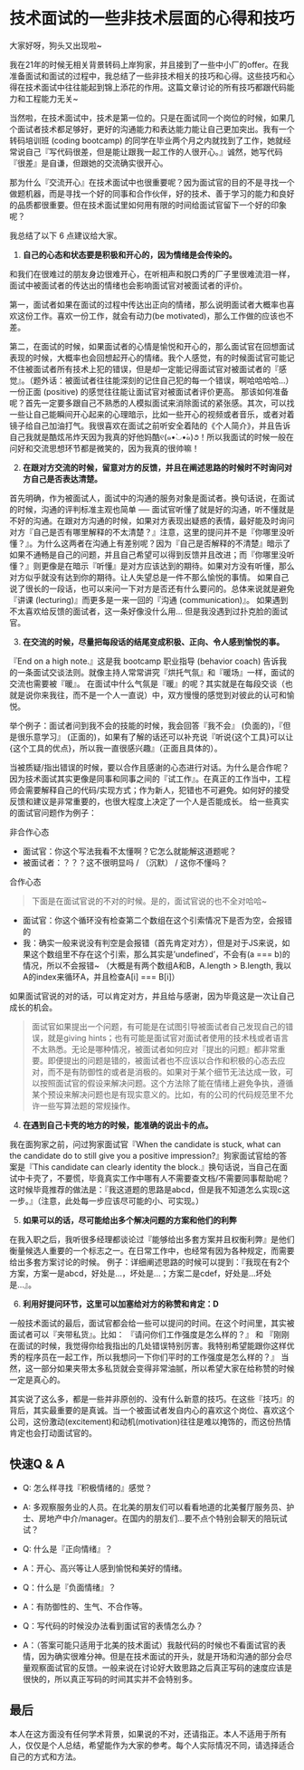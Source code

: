 # 技术面试的一些非技术层面的心得和技巧

大家好呀，狗头又出现啦~

我在21年的时候无相关背景转码上岸狗家，并且接到了一些中小厂的offer。在我准备面试和面试的过程中，我总结了一些非技术相关的技巧和心得。这些技巧和心得在技术面试中往往能起到锦上添花的作用。这篇文章讨论的所有技巧都跟代码能力和工程能力无关~

当然啦，在技术面试中，技术是第一位的。只是在面试同一个岗位的时候，如果几个面试者技术都足够好，更好的沟通能力和表达能力能让自己更加突出。我有一个转码培训班 (coding bootcamp) 的同学在毕业两个月之内就找到了工作，她就经常说自己『写代码很差，但是能让跟我一起工作的人很开心。』诚然，她写代码『很差』是自谦，但跟她的交流确实很开心。   

那为什么『交流开心』在技术面试中也很重要呢？因为面试官的目的不是寻找一个做题机器，而是寻找一个好的同事和合作伙伴，好的技术、善于学习的能力和良好的品质都很重要。但在技术面试里如何用有限的时间给面试官留下一个好的印象呢？

我总结了以下 6 点建议给大家。

1. **自己的心态和状态要是积极和开心的，因为情绪是会传染的。**   

和我们在很难过的朋友身边很难开心，在听相声和脱口秀的厂子里很难流泪一样，面试中被面试者的传达出的情绪也会影响面试官对被面试者的评价。

第一，面试者如果在面试的过程中传达出正向的情绪，那么说明面试者大概率也喜欢这份工作。喜欢一份工作，就会有动力(be motivated)，那么工作做的应该也不差。

第二，在面试的时候，如果面试者的心情是愉悦和开心的，那么面试官在回想面试表现的时候，大概率也会回想起开心的情绪。我个人感觉，有的时候面试官可能记不住被面试者所有技术上犯的错误，但是却一定能记得面试官对被面试者的『感觉』。（题外话：被面试者往往能深刻的记住自己犯的每一个错误，啊哈哈哈哈...）一份正面 (positive) 的感觉往往能让面试官对被面试者评价更高。
那该如何准备呢？首先一定要多跟自己不熟悉的人模拟面试来消除面试的紧张感。其次，可以找一些让自己能瞬间开心起来的心理暗示，比如一些开心的视频或者音乐，或者对着镜子给自己加油打气。我很喜欢在面试之前听安全着陆的《个人简介》，并且告诉自己我就是酷炫吊炸天因为我真的好他妈酷୧(๑•̀◡•́๑)૭！所以我面试的时候一般在问好和交流思想环节都是微笑的，因为我真的很帅嘛！

2. **在跟对方交流的时候，留意对方的反馈，并且在阐述思路的时候时不时询问对方自己是否表达清楚。**   

首先明确，作为被面试人，面试中的沟通的服务对象是面试者。换句话说，在面试的时候，沟通的评判标准主观也简单 ── 面试官听懂了就是好的沟通，听不懂就是不好的沟通。在跟对方沟通的时候，如果对方表现出疑惑的表情，最好能及时询问对方『自己是否有哪里解释的不太清楚？』注意，这里的提问并不是『你哪里没听懂？』。为什么这两者在沟通上有差别呢？因为『自己是否解释的不清楚』暗示了如果不通畅是自己的问题，并且自己希望可以得到反馈并且改进；而『你哪里没听懂？』则更像是在暗示『听懂』是对方应该达到的期待。如果对方没有听懂，那么对方似乎就没有达到你的期待。让人失望总是一件不那么愉悦的事情。
如果自己说了很长的一段话，也可以来问一下对方是否还有什么要问的。总体来说就是避免『讲课 (lecturing)』而更多是一来一回的『沟通 (communication)』。
如果遇到不太喜欢给反馈的面试者，这一条好像没什么用... 但是我没遇到过扑克脸的面试官。

3. **在交流的时候，尽量把每段话的结尾变成积极、正向、令人感到愉悦的事。**   

『End on a high note.』这是我 bootcamp 职业指导 (behavior coach) 告诉我的一条面试交谈法则。就像主持人常常讲究『烘托气氛』和『暖场』一样，面试的交流也需要被『暖』。 在面试中什么气氛是『暖』的呢？其实就是在每段交谈（也就是说你来我往，而不是一个人一直说）中，双方慢慢的感觉到对彼此的认可和愉悦。

举个例子：面试者问到我不会的技能的时候，我会回答『我不会』 (负面的)，『但是很乐意学习』 (正面的)，如果有了解的话还可以补充说『听说{这个工具}可以让{这个工具的优点}，所以我一直很感兴趣』（正面且具体的）。

当被质疑/指出错误的时候，要以合作且感谢的心态进行对话。为什么是合作呢？因为技术面试其实更像是同事和同事之间的『试工作』。在真正的工作当中，工程师会需要解释自己的代码/实现方式；作为新人，犯错也不可避免。如何好的接受反馈和建议是非常重要的，也很大程度上决定了一个人是否能成长。
给一些真实的面试官问题作为例子：

非合作心态

- 面试官：你这个写法我看不太懂啊？它怎么就能解这道题呢？
- 被面试者：？？？这不很明显吗 / （沉默） / 这你不懂吗？

合作心态

> 下面是在面试官说的不对的时候。是的，面试官说的也不全对哈哈~

- 面试官：你这个循环没有检查第二个数组在这个引索情况下是否为空，会报错的
- 我：确实一般来说没有判空是会报错（首先肯定对方），但是对于JS来说，如果这个数组里不存在这个引索，那么其实是’undefined’，不会有(a === b)的情况，所以不会报错~
（大概是有两个数组A和B，A.length > B.length, 我以A的index来循环A，并且检查A[i] === B[i]）

如果面试官说的对的话，可以肯定对方，并且给与感谢，因为毕竟这是一次让自己成长的机会。

> 面试官如果提出一个问题，有可能是在试图引导被面试者自己发现自己的错误，就是giving hints；也有可能是面试官对面试者使用的技术栈或者语言不太熟悉。无论是哪种情况，被面试者如何应对『提出的问题』都非常重要。即便提出的问题是错的，被面试者也不应该以合作和积极的心态去应对，而不是有防御性的或者是消极的。如果对于某个细节无法达成一致，可以按照面试官的假设来解决问题。这个方法除了能在情绪上避免争执，遵循某个预设来解决问题也是有现实意义的。比如，有的公司的代码规范里不允许一些写算法题的常规操作。

4. **在遇到自己卡壳的地方的时候，能准确的说出卡的点。**   

我在面狗家之前，问过狗家面试官『When the candidate is stuck, what can the candidate do to still give you a positive impression?』狗家面试官给的答案是『This candidate can clearly identity the block.』换句话说，当自己在面试中卡壳了，不要慌，毕竟真实工作中哪有人不需要查文档/不需要同事帮助呢？这时候毕竟推荐的做法是：『我这道题的思路是abcd，但是我不知道怎么实现c这一步。』（注意，此处每一步应该尽可能的小、可实现。）

5. **如果可以的话，尽可能给出多个解决问题的方案和他们的利弊**   

在我入职之后，我听很多经理都谈论过『能够给出多套方案并且权衡利弊』是他们衡量候选人重要的一个标志之一。在日常工作中，也经常有因为各种规定，而需要给出多套方案讨论的时候。
例子：详细阐述思路的时候可以提到：『我现在有2个方案，方案一是abcd，好处是...，坏处是...；方案二是cdef，好处是...坏处是...』。

6. **利用好提问环节，这里可以加塞给对方的称赞和肯定：D**   

一般技术面试的最后，面试官都会给一些可以提问的时间。在这个时间里，其实被面试者可以『夹带私货』。比如：
『请问你们工作强度是怎么样的？』
和
『刚刚在面试的时候，我觉得你给我指出的几处错误特别厉害。我特别希望能跟你这样优秀的程序员在一起工作，所以我想问一下你们平时的工作强度是怎么样的？』
当然，这一部分如果夹带太多私货就会变得非常油腻，所以希望大家在给称赞的时候一定是真心的。

其实说了这么多，都是一些并非原创的、没有什么新意的技巧。在这些『技巧』的背后，其实最重要的是真诚。当一个被面试者发自内心的喜欢这个岗位、喜欢这个公司，这份激动(excitement)和动机(motivation)往往是难以掩饰的，而这份热情肯定也会打动面试官的。

## 快速Q & A

- Q: 怎么样寻找『积极情绪的』感觉？
- A: 多观察服务业的人员。在北美的朋友们可以看看地道的北美餐厅服务员、护士、房地产中介/manager。在国内的朋友们...要不点个特别会聊天的陪玩试试？

- Q: 什么是『正向情绪』？
- A：开心、高兴等让人感到愉悦和美好的情绪。

- Q：什么是『负面情绪』？
- A：有防御性的、生气、不合作等。 

- Q：写代码的时候没办法看到面试官的表情怎么办？
- A：（答案可能只适用于北美的技术面试）我敲代码的时候也不看面试官的表情，因为确实很难分神。但是在技术面试的开头，就是开场和沟通的部分会尽量观察面试官的反馈。一般来说在讨论好大致思路之后真正写码的速度应该是很快的，所以真正写码的时间其实并不会特别多。

## 最后

本人在这方面没有任何学术背景，如果说的不对，还请指正。本人不适用于所有人，仅仅是个人总结，希望能作为大家的参考。每个人实际情况不同，请选择适合自己的方式和方法。

